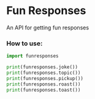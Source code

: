 # Fun Responses
An API for getting fun responses

### How to use:
```python
import funresponses

print(funresponses.joke())
print(funresponses.topic())
print(funresponses.pickup())
print(funresponses.roast())
print(funresponses.toast())

```

